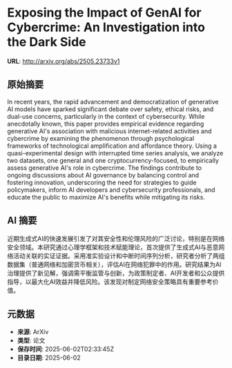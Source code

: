 # Exposing the Impact of GenAI for Cybercrime: An Investigation into the Dark Side

**URL**: http://arxiv.org/abs/2505.23733v1

## 原始摘要

In recent years, the rapid advancement and democratization of generative AI
models have sparked significant debate over safety, ethical risks, and dual-use
concerns, particularly in the context of cybersecurity. While anecdotally
known, this paper provides empirical evidence regarding generative AI's
association with malicious internet-related activities and cybercrime by
examining the phenomenon through psychological frameworks of technological
amplification and affordance theory. Using a quasi-experimental design with
interrupted time series analysis, we analyze two datasets, one general and one
cryptocurrency-focused, to empirically assess generative AI's role in
cybercrime. The findings contribute to ongoing discussions about AI governance
by balancing control and fostering innovation, underscoring the need for
strategies to guide policymakers, inform AI developers and cybersecurity
professionals, and educate the public to maximize AI's benefits while
mitigating its risks.


## AI 摘要

近期生成式AI的快速发展引发了对其安全性和伦理风险的广泛讨论，特别是在网络安全领域。本研究通过心理学框架和技术赋能理论，首次提供了生成式AI与恶意网络活动关联的实证证据。采用准实验设计和中断时间序列分析，研究者分析了两组数据集（普通网络和加密货币相关），评估AI在网络犯罪中的作用。研究结果为AI治理提供了新见解，强调需平衡监管与创新，为政策制定者、AI开发者和公众提供指导，以最大化AI效益并降低风险。该发现对制定网络安全策略具有重要参考价值。

## 元数据

- **来源**: ArXiv
- **类型**: 论文
- **保存时间**: 2025-06-02T02:33:45Z
- **目录日期**: 2025-06-02
